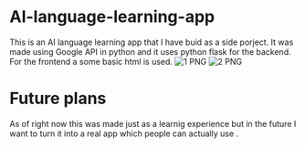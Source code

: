 # AI-language-learning-app
This is an AI language learning app that I have buid as a side porject. It was made using Google API in python and it uses python flask for the backend. For the frontend a some basic html is used. 
![1 PNG](https://github.com/user-attachments/assets/b59d20b6-84fc-4583-bac5-2cd5281ee8dd)
![2 PNG](https://github.com/user-attachments/assets/3a10c74c-e038-4a15-acae-4ec70fde82e6)
# Future plans
As of right now this was made just as a learnig experience but in the future I want to turn it into a real app which people can actually use .

